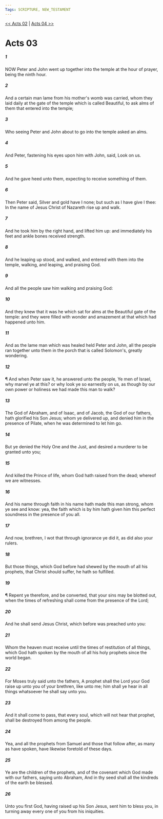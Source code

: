 ```yaml
---
Tags: SCRIPTURE, NEW_TESTAMENT
---
```


[<< Acts 02](NEW_TESTAMENT/05_Acts/Acts_02.md) | [Acts 04 >>](NEW_TESTAMENT/05_Acts/Acts_04.md)

# Acts 03

##### 1

NOW Peter and John went up together into the temple at the hour of prayer, being the ninth hour.

##### 2

And a certain man lame from his mother's womb was carried, whom they laid daily at the gate of the temple which is called Beautiful, to ask alms of them that entered into the temple;

##### 3

Who seeing Peter and John about to go into the temple asked an alms.

##### 4

And Peter, fastening his eyes upon him with John, said, Look on us.

##### 5

And he gave heed unto them, expecting to receive something of them.

##### 6

Then Peter said, Silver and gold have I none; but such as I have give I thee: In the name of Jesus Christ of Nazareth rise up and walk.

##### 7

And he took him by the right hand, and lifted him up: and immediately his feet and ankle bones received strength.

##### 8

And he leaping up stood, and walked, and entered with them into the temple, walking, and leaping, and praising God.

##### 9

And all the people saw him walking and praising God:

##### 10

And they knew that it was he which sat for alms at the Beautiful gate of the temple: and they were filled with wonder and amazement at that which had happened unto him.

##### 11

And as the lame man which was healed held Peter and John, all the people ran together unto them in the porch that is called Solomon's, greatly wondering.

##### 12

¶ And when Peter saw it, he answered unto the people, Ye men of Israel, why marvel ye at this? or why look ye so earnestly on us, as though by our own power or holiness we had made this man to walk?

##### 13

The God of Abraham, and of Isaac, and of Jacob, the God of our fathers, hath glorified his Son Jesus; whom ye delivered up, and denied him in the presence of Pilate, when he was determined to let him go.

##### 14

But ye denied the Holy One and the Just, and desired a murderer to be granted unto you;

##### 15

And killed the Prince of life, whom God hath raised from the dead; whereof we are witnesses.

##### 16

And his name through faith in his name hath made this man strong, whom ye see and know: yea, the faith which is by him hath given him this perfect soundness in the presence of you all.

##### 17

And now, brethren, I wot that through ignorance ye did it, as did also your rulers.

##### 18

But those things, which God before had shewed by the mouth of all his prophets, that Christ should suffer, he hath so fulfilled.

##### 19

¶ Repent ye therefore, and be converted, that your sins may be blotted out, when the times of refreshing shall come from the presence of the Lord;

##### 20

And he shall send Jesus Christ, which before was preached unto you:

##### 21

Whom the heaven must receive until the times of restitution of all things, which God hath spoken by the mouth of all his holy prophets since the world began.

##### 22

For Moses truly said unto the fathers, A prophet shall the Lord your God raise up unto you of your brethren, like unto me; him shall ye hear in all things whatsoever he shall say unto you.

##### 23

And it shall come to pass, that every soul, which will not hear that prophet, shall be destroyed from among the people.

##### 24

Yea, and all the prophets from Samuel and those that follow after, as many as have spoken, have likewise foretold of these days.

##### 25

Ye are the children of the prophets, and of the covenant which God made with our fathers, saying unto Abraham, And in thy seed shall all the kindreds of the earth be blessed.

##### 26

Unto you first God, having raised up his Son Jesus, sent him to bless you, in turning away every one of you from his iniquities.
